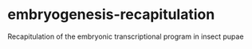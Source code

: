 # embryogenesis-recapitulation
Recapitulation of the embryonic transcriptional program in insect pupae
